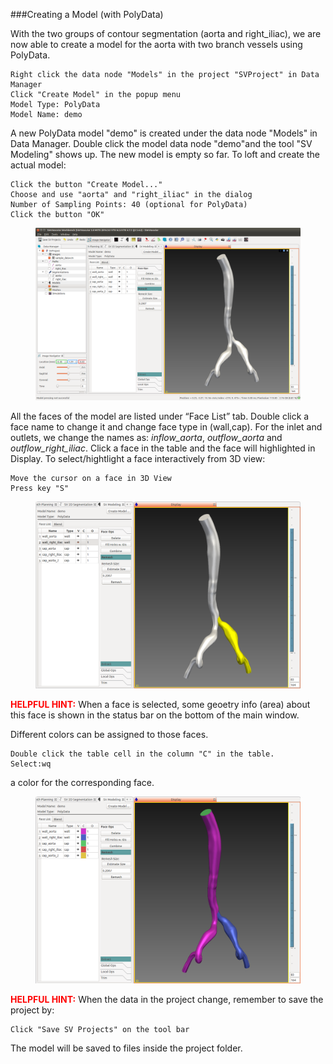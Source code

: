 ###Creating a Model (with PolyData)

With the two groups of contour segmentation (aorta and right\_iliac), we are now able to create a model for the aorta with two branch vessels using PolyData.

	Right click the data node "Models" in the project "SVProject" in Data Manager
	Click "Create Model" in the popup menu
	Model Type: PolyData
	Model Name: demo

A new PolyData model "demo" is created under the data node "Models" in Data Manager. Double click the model data node "demo"and the tool "SV Modeling" shows up. The new model is empty so far. To loft and create the actual model:

	Click the button "Create Model..."
	Choose and use "aorta" and "right_iliac" in the dialog
	Number of Sampling Points: 40 (optional for PolyData)
	Click the button "OK"

<figure>
  <img class="svImg svImgXl"  src="documentation/quickguide/imgs/modellofting.png"> 
  <figcaption class="svCaption" ></figcaption>
</figure>

All the faces of the model are listed under “Face List” tab. Double click a face name to change it and change face type in (wall,cap).  For the inlet and outlets, we change the names as: *inflow_aorta*, *outflow\_aorta* and *outflow\_right\_iliac*. Click a face in the table and the face will highlighted in Display. To select/hightlight a face interactively from 3D view:
	
	Move the cursor on a face in 3D View
	Press key "S"

<figure>
  <img class="svImg svImgLg"  src="documentation/quickguide/imgs/highlightface.png"> 
  <figcaption class="svCaption" ></figcaption>
</figure>

<font color="red">**HELPFUL HINT:** </font> When a face is selected, some geoetry info (area) about this face is shown in the status bar on the bottom of the main window. 

Different colors can be assigned to those faces.

	Double click the table cell in the column "C" in the table.
	Select:wq
 a color for the corresponding face.

<figure>
  <img class="svImg svImgLg"  src="documentation/quickguide/imgs/facecolor.png"> 
  <figcaption class="svCaption" ></figcaption>
</figure>

<font color="red">**HELPFUL HINT:** </font> When the data in the project change, remember to save the project by:

	Click "Save SV Projects" on the tool bar

The model will be saved to files inside the project folder.
